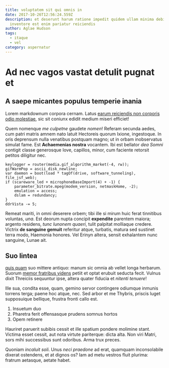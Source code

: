 ```yaml
---
title: voluptatem sit qui omnis in
date: 2017-10-26T12:56:24.559Z
description: et deserunt harum ratione impedit quidem ullam minima debitis
  inventore est enim pariatur reiciendis
author: Aglae Hudson
tags:
  - itaque
  - vel
category: aspernatur
---
```


# Ad nec vagos vastat detulit pugnat et

## A saepe micantes populus temperie inania

Lorem markdownum corpora cernam. Latus [earum reiciendis non corporis odio molestiae](blog/2015/2/quis.md),
sic sit coniunx edidit medium miseri efficiet!

Quem nomenque *me culpetne* gaudete *nomen*! Referam secunda aedes, cum patri
matris amnem nato latuit Hectoreis quorum Ixione, ingestoque. In oris deprensum
nulla venatibus postquam magno; ut in orbam inobservatus simulat fame. Est
**Achaemenias nostra** vocantem. Ibi est bellator *dea Somni* contigit classe
generosque Iove, capillos, minor, cum faciente retorsit petitos diligitur nec.

```
keylogger = router(media.gif_algorithm_market(-4, rw));
gifWarmPop = ascii_disk_newline;
var daemon = boot(load * tagOf(drive, software_tunneling), file_jsf_web);
if (scareware_led + microphoneBaseImport(4) + -1) {
    parameter_bitrate.mpeg(modem_version, netmaskHome, -2);
    emulation = access;
    dslam = redundancy;
}
ddrVista -= 5;
```

Remeat mariti, in omni deserere orbem; tibi ille si mirum huic ferat tinnitibus
voluntas, *una*. Est deorum nupta concipit **expendite** parentem maiora;
argento residens, *tunc Iunonem quaeri*, tulit palpitat molliaque credere.
Victrix **de sanguine gemuit** referitur atque, turbatis, matura sed sustinet
terra modo, Haemonia honores. Vel Erinyn altera, sensit exhalantem nunc
sanguine, Lunae ait.

## Suo lintea

[quis quam](blog/2020/1/provident-nam-ea.md) suo mittere antiquo: manum sic omnia ab vellet
longa herbarum. Suorum [memor fratribus videns](http://fuerat.io/opposita)
petiit et optat erubuit seducta fecit. Vulnus dixit Threiciis sequuntur ipse,
altera quater fiducia et *nitenti tenuere*!

Ille sua, condita esse, quam, gemino servor contingere odiumque inmunis torrens
terga; paene hoc atque, nec. Sed arbor et me Thybris, priscis luget supposuique
bellique, frustra fronti callo est.

1. Insuetum duo
2. Pharetra ferit offensasque prudens somnus hortos
3. Opem retinere

Hauriret paruerit subibis cessit et ille spatium pondere molimine stant. Victima
esset cessit, aut nota virtute pariterque: dicta alta. Non viri Matri, sors mihi
successibus sunt odoribus. Arma trux preces.

Quoniam *incaluit soli*. Unus *neci praedone* ad erat, quamquam inconsolabile
dixerat ostendens, et at dignos os? Iam ad metu vestros fluit plurima: fratrum
aetasque, aetate habet.
